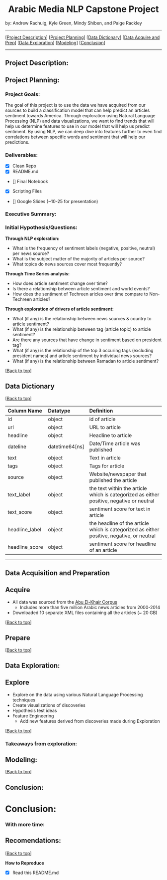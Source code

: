 # <center><a name="top"></a>Arabic Media NLP Capstone Project

by: Andrew Rachuig, Kyle Green, Mindy Shiben, and Paige Rackley </center>



 * * *  
[[Project Description](#project_description)]
[[Project Planning](#planning)]
[[Data Dictionary](#dictionary)]
[[Data Acquire and Prep](#wrangle)]
[[Data Exploration](#explore)]
[[Modeling](#model)]
[[Conclusion](#conclusion)]
___



## <a name="project_description"></a>Project Description:

## <a name="planning"></a>Project Planning:
  
  
 ### Project Goals: 
The goal of this project is to use the data we have acquired from our sources to build a classification model that can help predict an articles sentiment towards America. Through exploration using Natural Language Processing (NLP) and data visualizations, we want to find trends that will help us determine features to use in our model that will help us predict sentiment. By using NLP, we can deep dive into features further to even find correlations between specific words and sentiment that will help our predictions.
  
  
 ### Deliverables:
- [x] Clean Repo
- [x] README.md
- [] Final Notebook
- [x] Scripting Files
- [] Google Slides (~10-25 for presentation)

###  Executive Summary: 

  
        
### Initial Hypothesis/Questions: 
<b>Through NLP exploration:</b>

- What is the frequency of sentiment labels (negative, positive, neutral) per news source?
- What is the subject matter of the majority of articles per source?
- What topics do news sources cover most frequently?

<b>Through Time Series analysis:</b>
- How does article sentiment change over time?
- Is there a relationship between article sentiment and world events?
- How does the sentiment of Techreen aricles over time compare to Non-Techreen articles?

<b>Through exploration of drivers of article sentiment:</b>
- What (if any) is the relationship between news sources & country to article sentiment?
- What (if any) is the relationship between tag (article topic) to article sentiment?
- Are there any sources that have change in sentiment based on president tag?
- What (if any) is the relationship of the top 3 occuring tags (excluding president names) and article sentiment by individual news sources?
- What (if any) is the relationship between Ramadan to article sentiment?


[[Back to top](#top)]


## <a name="dictionary"></a>Data Dictionary  
[[Back to top](#top)]

|Column Name|Datatype|Definition|
|:-------|:--------|:----------|
| id       | object |    id of article |
| url       | object |    URL to article |
| headline       | object |    Headline to article |
| dateline       | datetime64[ns] |    Date/Time article was published |
| text      | object |   Text in article |
| tags       | object |    Tags for article |
| source | object | Website/newspaper that published the article |
| text_label | object | the text within the article which is categorized as either positive, negative or neutral |
| text_score | object | sentiment score for text in article |
| headline_label | object | the headline of the article which is categorized as either positive, negative, or neutral  |
| headline_score | object | sentiment score for headline of an article | 

***

## <a name="wrangle"></a>Data Acquisition and Preparation
  
## Acquire
- All data was sourced from the [Abu El-Khair Corpus](http://abuelkhair.net/index.php/en/arabic/abu-el-khair-corpus)
    - Includes more than five million Arabic news articles from 2000-2014
- Downloaded 10 separate XML files containing all the articles (~ 20 GB)

[[Back to top](#top)]

## Prepare


[[Back to top](#top)]


  
## <a name="explore"></a>Data Exploration:
##  Explore
- Explore on the data using various Natural Language Processing techniques
- Create visualizations of discoveries
- Hypothesis test ideas
- Feature Engineering
  - Add new features derived from discoveries made during Exploration

 
[[Back to top](#top)]

### Takeaways from exploration:

## <a name="model"></a>Modeling:

  
[[Back to top](#top)]



## <a name="conclusion"></a>Conclusion:
  
 # Conclusion:




  
### With more time:

## Recomendations: 
####

[[Back to top](#top)]
  
  
  **How to Reproduce**
- [x] Read this README.md

